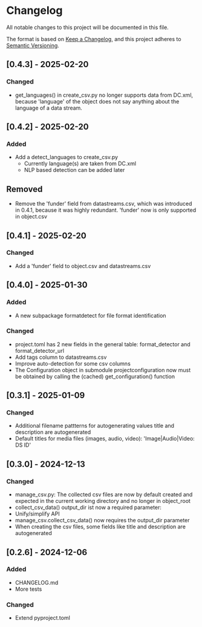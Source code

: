 # Changelog

All notable changes to this project will be documented in this file.

The format is based on [Keep a Changelog](https://keepachangelog.com/en/1.1.0/),
and this project adheres to [Semantic Versioning](https://semver.org/spec/v2.0.0.html).

## [0.4.3] - 2025-02-20

### Changed

   * get_languages() in create_csv.py no longer supports data from DC.xml,
     because 'language' of the object does not say anything about the language
     of a data stream. 

## [0.4.2] - 2025-02-20

### Added

* Add a detect_languages to create_csv.py
  * Currently language(s) are taken from DC.xml
  * NLP based detection can be added later

## Removed

* Remove the 'funder' field from datastreams.csv, which was introduced 
  in 0.4.1, because it was highly redundant. 'funder' now is only
  supported in object.csv


## [0.4.1] - 2025-02-20

### Changed
* Add a 'funder' field to object.csv and datastreams.csv

## [0.4.0] - 2025-01-30

### Added

* A new subpackage formatdetect for file format identification 

### Changed

* project.toml has 2 new fields in the general table: format_detector and format_detector_url
* Add tags column to datastreams.csv
* Improve auto-detection for some csv columns
* The Configuration object in submodule projectconfiguration now must be obtained by calling
  the (cached) get_configuration() function

## [0.3.1] - 2025-01-09

### Changed

* Additional filename pattterns for autogenerating values  title and description are
    autogenerated 
* Default titles for media files (images, audio, video): 'Image|Audio|Video: DS ID'



## [0.3.0] - 2024-12-13

### Changed

- manage_csv.py: The collected csv files are now by default created 
   and expected in the current working directory and no longer in object_root
- collect_csv_data() output_dir ist now a required parameter: 
- Unify/simplify API
- manage_csv.collect_csv_data() now requires the output_dir parameter 
- When creating the csv files, some fields like title and description are
  autogenerated


## [0.2.6] - 2024-12-06

### Added

- CHANGELOG.md
- More tests

### Changed

- Extend pyproject.toml
  
